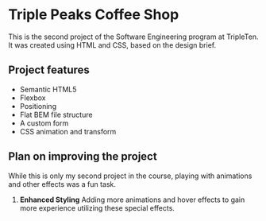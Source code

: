 # Triple Peaks Coffee Shop

This is the second project of the Software Engineering program at TripleTen. It was created using HTML and CSS, based on the design brief.

## Project features

- Semantic HTML5
- Flexbox
- Positioning
- Flat BEM file structure
- A custom form
- CSS animation and transform

## Plan on improving the project

While this is only my second project in the course, playing with animations and other effects was a fun task.

1. **Enhanced Styling** Adding more animations and hover effects to gain more experience utilizing these special effects.
